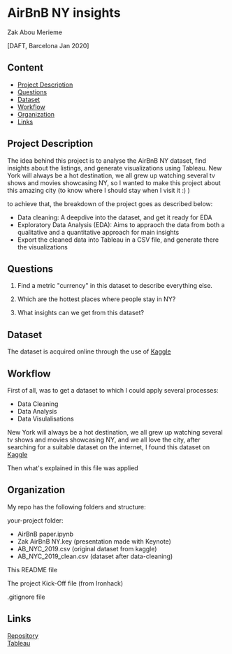 # AirBnB NY insights  #

Zak Abou Merieme

[DAFT, Barcelona Jan 2020]

## Content ##

* [Project Description](#Project-Description "Goto Project-Description")
* [Questions](#Questions "Goto Questions")
* [Dataset](#Dataset "Goto Dataset")
* [Workflow](#Workflow "Goto Workflow")
* [Organization](#Organization "Goto Organization")
* [Links](#Links "Goto Links")

## Project Description ##

The idea behind this project is to analyse the AirBnB NY dataset, find insights about the listings, and generate visualizations using Tableau.
New York will always be a hot destination, we all grew up watching several tv shows and movies showcasing NY, so I wanted to make this project about this amazing city (to know where I should stay when I visit it :) )

to achieve that, the breakdown of the project goes as described below:

 * Data cleaning: A deepdive into the dataset, and get it ready for EDA
 * Exploratory Data Analysis (EDA): Aims to appraoch the data from both a qualitative and a quantitative approach for main insights
 * Export the cleaned data into Tableau in a CSV file, and generate there the visualizations

## Questions ##

1. Find a metric "currency" in this dataset to describe everything else.

2. Which are the hottest places where people stay in NY? 

3. What insights can we get from this dataset?

## Dataset ##

The dataset is acquired online through the use of [Kaggle](https://www.kaggle.com/dgomonov/new-york-city-airbnb-open-data "Kaggle")

## Workflow ##

First of all, was to get a dataset to which I could apply several processes:

  * Data Cleaning
  * Data Analysis
  * Data Visulalisations

New York will always be a hot destination, we all grew up watching several tv shows and movies showcasing NY, and we all love the city, after searching for a suitable dataset on the internet, I found this dataset on [Kaggle](https://www.kaggle.com/dgomonov/new-york-city-airbnb-open-data "Kaggle")

Then what's explained in this file was applied

## Organization ##

My repo has the following folders and structure:

your-project folder:
* AirBnB paper.ipynb
* Zak AirBnB NY.key (presentation made with Keynote)
* AB_NYC_2019.csv (original dataset from kaggle)
* AB_NYC_2019_clean.csv (dataset after data-cleaning)

This README file

The project Kick-Off file (from Ironhack)

.gitignore file

## Links ##

[Repository](https://github.com/Zak-ScorpiuS/Project-Week-5-Your-Own-Project)  
[Tableau](https://public.tableau.com/profile/zak3329#!/vizhome/AirBnBNYinsights/PopularityHeatMap?publish=yes) 
